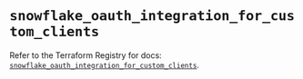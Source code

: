 # `snowflake_oauth_integration_for_custom_clients`

Refer to the Terraform Registry for docs: [`snowflake_oauth_integration_for_custom_clients`](https://registry.terraform.io/providers/snowflakedb/snowflake/2.5.0/docs/resources/oauth_integration_for_custom_clients).
